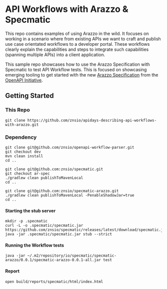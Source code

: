 # API Workflows with Arazzo & Specmatic

This repo contains examples of using Arazzo in the wild. It focuses on working in a scenario where from existing APIs we want to craft and publish use case orientated workflows to a developer portal. These workflows clearly explain the capabilities and steps to integrate such capabilities (spanning multiple APIs) into a client application.

This sample repo showcases how to use the Arazzo Specification with Specmatic to test API Workflow tests. This is focused on showcasing emerging tooling to get started with the new [Arazzo Specification](https://spec.openapis.org/arazzo/latest.html) from the [OpenAPI Initiative](https://www.openapis.org/).

## Getting Started
### This Repo
```shell
git clone https://github.com/znsio/apidays-describing-api-workflows-with-arazzo.git
```

### Dependency
```shell
git clone git@github.com/znsio/openapi-workflow-parser.git
git checkout dev
mvn clean install
cd ..

git clone git@github.com:znsio/specmatic.git
git checkout ar-spec
./gradlew clean publishToMavenLocal
cd ..

git clone git@github.com:znsio/specmatic-arazzo.git
./gradlew clean publishToMavenLocal -PenableShadowJar=true
cd ..
```

#### Starting the stub server
```shell
mkdir -p .specmatic
curl -L -o .specmatic/specmatic.jar https://github.com/znsio/specmatic/releases/latest/download/specmatic.jar
java -jar .specmatic/specmatic.jar stub --strict
```

#### Running the Workflow tests
```shell
java -jar ~/.m2/repository/io/specmatic/specmatic-arazzo/0.0.1/specmatic-arazzo-0.0.1-all.jar test
```

#### Report
```shell
open build/reports/specmatic/html/index.html
```